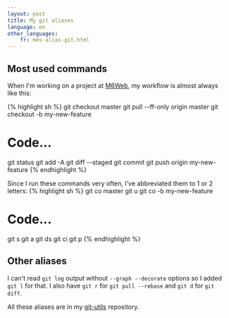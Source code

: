 ```yaml
---
layout: post
title: My git aliases
language: en
other_languages:
    fr: mes-alias-git.html
---
```

## Most used commands

When I'm working on a project at [M6Web](http://tech.m6web.fr), my workflow is almost always like this:

{% highlight sh %}
git checkout master
git pull --ff-only origin master
git checkout -b my-new-feature
# Code...
git status
git add -A
git diff --staged
git commit
git push origin my-new-feature
{% endhighlight %}

Since I run these commands very often, I've abbreviated them to 1 or 2 letters:
{% highlight sh %}
git co master
git u
git co -b my-new-feature
# Code...
git s
git a
git ds
git ci
git p
{% endhighlight %}

## Other aliases

I can't read `git log` output without `--graph --decorate` options so I added `git l` for that.
I also have `git r` for `git pull --rebase` and `git d` for `git diff`.

All these aliases are in my [git-utils](https://github.com/adriensamson/git-utils) repository.

